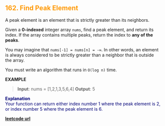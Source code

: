 <h2 style="color:#F90;">162. Find Peak Element</h2>

A peak element is an element that is strictly greater than its neighbors.

Given a **0-indexed** integer array `nums`, find a peak element, and return its index. If the array contains multiple peaks, return the index to **any of the peaks**.

You may imagine that `nums[-1] = nums[n] = -∞`. In other words, an element is always considered to be strictly greater than a neighbor that is outside the array.

You must write an algorithm that runs in `O(log n)` time.

**EXAMPLE**
>**Input**: nums = [1,2,1,3,5,6,4]
**Output**: 5

<p style="color:#007;">
<b>Explanation</b><br>
Your function can return either index number 1 where the peak element is 2, or index number 5 where the peak element is 6.
</p>

**[leetcode url](https://leetcode.com/problems/find-peak-element/description)**